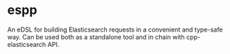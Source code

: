 # espp
An eDSL for building Elasticsearch requests in a convenient and type-safe way. Can be used both as a standalone tool and in chain with cpp-elasticsearch API.
